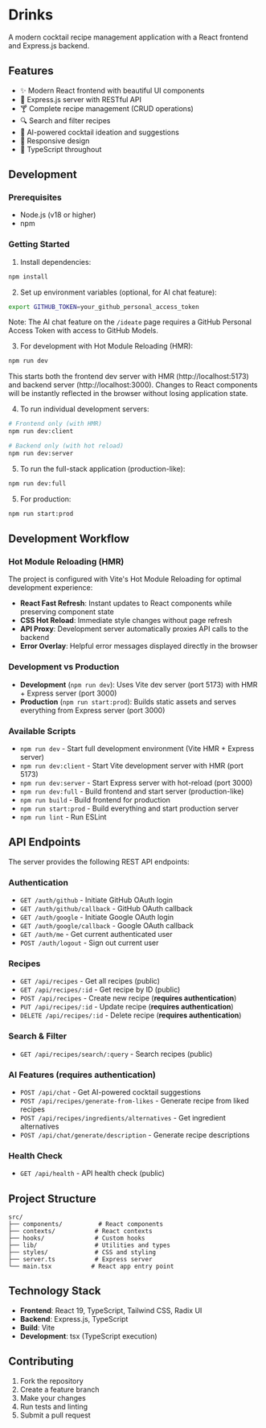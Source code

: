 # Drinks

A modern cocktail recipe management application with a React frontend and Express.js backend.

## Features

- ✨ Modern React frontend with beautiful UI components
- 🚀 Express.js server with RESTful API
- 🍸 Complete recipe management (CRUD operations)
- 🔍 Search and filter recipes
- 🧠 AI-powered cocktail ideation and suggestions
- 📱 Responsive design
- 🎯 TypeScript throughout

## Development

### Prerequisites

- Node.js (v18 or higher)
- npm

### Getting Started

1. Install dependencies:
```bash
npm install
```

2. Set up environment variables (optional, for AI chat feature):
```bash
export GITHUB_TOKEN=your_github_personal_access_token
```
Note: The AI chat feature on the `/ideate` page requires a GitHub Personal Access Token with access to GitHub Models.

3. For development with Hot Module Reloading (HMR):
```bash
npm run dev
```
This starts both the frontend dev server with HMR (http://localhost:5173) and backend server (http://localhost:3000). Changes to React components will be instantly reflected in the browser without losing application state.

4. To run individual development servers:
```bash
# Frontend only (with HMR)
npm run dev:client

# Backend only (with hot reload)
npm run dev:server
```

5. To run the full-stack application (production-like):
```bash
npm run dev:full
```

5. For production:
```bash
npm run start:prod
```

## Development Workflow

### Hot Module Reloading (HMR)
The project is configured with Vite's Hot Module Reloading for optimal development experience:

- **React Fast Refresh**: Instant updates to React components while preserving component state
- **CSS Hot Reload**: Immediate style changes without page refresh  
- **API Proxy**: Development server automatically proxies API calls to the backend
- **Error Overlay**: Helpful error messages displayed directly in the browser

### Development vs Production
- **Development** (`npm run dev`): Uses Vite dev server (port 5173) with HMR + Express server (port 3000)
- **Production** (`npm run start:prod`): Builds static assets and serves everything from Express server (port 3000)

### Available Scripts

- `npm run dev` - Start full development environment (Vite HMR + Express server)
- `npm run dev:client` - Start Vite development server with HMR (port 5173)
- `npm run dev:server` - Start Express server with hot-reload (port 3000)
- `npm run dev:full` - Build frontend and start server (production-like)
- `npm run build` - Build frontend for production
- `npm run start:prod` - Build everything and start production server
- `npm run lint` - Run ESLint

## API Endpoints

The server provides the following REST API endpoints:

### Authentication
- `GET /auth/github` - Initiate GitHub OAuth login
- `GET /auth/github/callback` - GitHub OAuth callback
- `GET /auth/google` - Initiate Google OAuth login  
- `GET /auth/google/callback` - Google OAuth callback
- `GET /auth/me` - Get current authenticated user
- `POST /auth/logout` - Sign out current user

### Recipes
- `GET /api/recipes` - Get all recipes (public)
- `GET /api/recipes/:id` - Get recipe by ID (public)
- `POST /api/recipes` - Create new recipe (**requires authentication**)
- `PUT /api/recipes/:id` - Update recipe (**requires authentication**)
- `DELETE /api/recipes/:id` - Delete recipe (**requires authentication**)

### Search & Filter
- `GET /api/recipes/search/:query` - Search recipes (public)

### AI Features (**requires authentication**)
- `POST /api/chat` - Get AI-powered cocktail suggestions
- `POST /api/recipes/generate-from-likes` - Generate recipe from liked recipes
- `POST /api/recipes/ingredients/alternatives` - Get ingredient alternatives
- `POST /api/chat/generate/description` - Generate recipe descriptions

### Health Check
- `GET /api/health` - API health check (public)

## Project Structure

```
src/
├── components/          # React components
├── contexts/           # React contexts
├── hooks/              # Custom hooks
├── lib/                # Utilities and types
├── styles/             # CSS and styling
├── server.ts           # Express server
└── main.tsx           # React app entry point
```

## Technology Stack

- **Frontend**: React 19, TypeScript, Tailwind CSS, Radix UI
- **Backend**: Express.js, TypeScript
- **Build**: Vite
- **Development**: tsx (TypeScript execution)

## Contributing

1. Fork the repository
2. Create a feature branch
3. Make your changes
4. Run tests and linting
5. Submit a pull request
